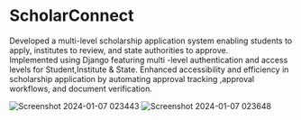 # ScholarConnect

Developed a multi-level scholarship application system enabling students to apply, institutes to review, and state authorities to approve.  
Implemented using Django featuring multi -level authentication and access levels for Student,Institute & State.
Enhanced accessibility and efficiency in scholarship application by automating approval tracking ,approval workflows, and document verification.

![Screenshot 2024-01-07 023443](https://github.com/sid2983/ScholarConnect/assets/60613424/4b421766-784f-4ce8-a077-811e1c600402)
![Screenshot 2024-01-07 023648](https://github.com/sid2983/ScholarConnect/assets/60613424/dd154c44-9626-4ddb-a290-64cdbe54e19b)
